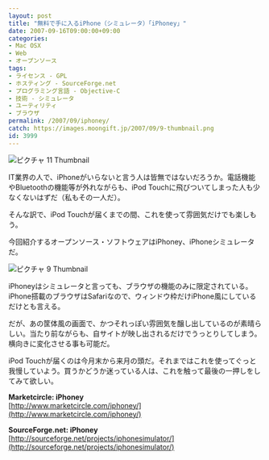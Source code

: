 ```yaml
---
layout: post
title: "無料で手に入るiPhone（シミュレータ）「iPhoney」"
date: 2007-09-16T09:00:00+09:00
categories:
- Mac OSX
- Web
- オープンソース
tags: 
- ライセンス - GPL
- ホスティング - SourceForge.net
- プログラミング言語 - Objective-C
- 技術 - シミュレータ
- ユーティリティ
- ブラウザ
permalink: /2007/09/iphoney/
catch: https://images.moongift.jp/2007/09/9-thumbnail.png
id: 3999
---
```

 ![ピクチャ 11 Thumbnail](https://images.moongift.jp/2007/09/11-thumbnail.png)  
  
IT業界の人で、iPhoneがいらないと言う人は皆無ではないだろうか。電話機能やBluetoothの機能等が外れながらも、iPod Touchに飛びついてしまった人も少なくないはずだ（私もその一人だ）。   
  
そんな訳で、iPod Touchが届くまでの間、これを使って雰囲気だけでも楽しもう。   
  
今回紹介するオープンソース・ソフトウェアはiPhoney、iPhoneシミュレータだ。   
<!--more-->  
 ![ピクチャ 9 Thumbnail](https://images.moongift.jp/2007/09/9-thumbnail.png)  
  
iPhoneyはシミュレータと言っても、ブラウザの機能のみに限定されている。iPhone搭載のブラウザはSafariなので、ウィンドウ枠だけiPhone風にしているだけとも言える。   
  
だが、あの筐体風の画面で、かつそれっぽい雰囲気を醸し出しているのが素晴らしい。当たり前ながらも、自サイトが映し出されるだけでうっとりしてしまう。横向きに変化させる事も可能だ。   
  
iPod Touchが届くのは今月末から来月の頭だ。それまではこれを使ってぐっと我慢していよう。買うかどうか迷っている人は、これを触って最後の一押しをしてみて欲しい。   
  
**Marketcircle: iPhoney**  
[http://www.marketcircle.com/iphoney/](http://www.marketcircle.com/iphoney/)  
  
**SourceForge.net: iPhoney**  
[http://sourceforge.net/projects/iphonesimulator/](http://sourceforge.net/projects/iphonesimulator/)